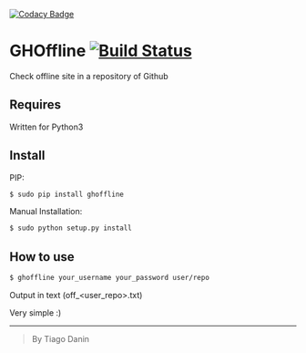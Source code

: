 [![Codacy Badge](https://api.codacy.com/project/badge/Grade/b0f22adb5d004cdabadc19b4f57e34bc)](https://www.codacy.com/app/tiagodanin/GHOffline?utm_source=github.com&utm_medium=referral&utm_content=TiagoDanin/GHOffline&utm_campaign=badger)
# GHOffline [![Build Status](https://travis-ci.org/TiagoDanin/GHOffline.svg?branch=master)](https://travis-ci.org/TiagoDanin/GHOffline)
Check offline site in a repository of Github

## Requires
Written for Python3

## Install
PIP:
```bash
$ sudo pip install ghoffline
```

Manual Installation:
```bash
$ sudo python setup.py install
```

## How to use
```bash
$ ghoffline your_username your_password user/repo
```

Output in text (off_<user_repo>.txt)

Very simple :)

---
> By Tiago Danin
